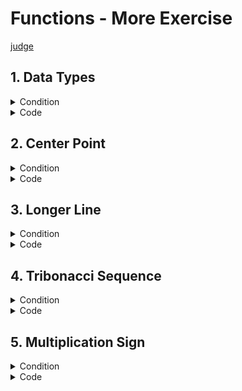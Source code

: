 # Functions - More Exercise

[judge](https://judge.softuni.org/Contests/1729/Functions-More-Exercises)

## 1. Data Types

<details><summary>Condition</summary>

Write a function that, depending on the **first line of the input**,
reads one of the following strings: **"int"**, **"real"**, or **"string"**.

* If the data type is an int, multiply the number by 2.
* If the data type is real, multiply the number by 1.5 and format the result to the second decimal point.
* If the data type is a string, surround the input with "$".
  Print the result on the console.

Example

| Input            | Output  |
|------------------|---------|
| int</br>5        | 10      |
| real</br>2       | 3.00    |
| string</br>hello | $hello$ |

</details>
<details> <summary>Code</summary>

```Python
command = input()
num = input()

if command == "int":
    result = int(num) * 2
elif command == "real":
    result = f"{float(num) * 1.5:.2f}"
elif command == "string":
    result = f"${num}$"

print(result)
```

task solution by kumchovalcho

```Python
command = input()
to_process = input()


def calculate(command, calculation):
    result = ""
    if command == "int":
        result = f"{int(calculation) * 2:.0f}"
    elif command == "real":
        result = f"{float(calculation) * 1.5:.2f}"
    elif command == "string":
        result = "$" + calculation + "$"
    return result


print(calculate(command, to_process))
```

task solution by Ceo

```Python
def calc(arg1, arg2):
    if arg1 == "int":
        result = float(arg2) * 2
        return f"{result:.0f}"

    elif arg1 == "real":
        result = float(arg2) * 1.5
        return f"{result:.2f}"

    elif arg1 == "string":
        return f"${arg2}$"


print(calc(command, number))
```

</details>

## 2. Center Point

<details><summary>Condition</summary>

You will be given the coordinates of two points on a Cartesian coordinate system - X1, Y1, X2, and Y2 on separate lines.
Write a **function** that prints the point which is closest to the center
of the coordinate system (0, 0) in the format: **"({X}, {Y})"**</br>
If the points are at the same distance from the center, print only the first one.
The resulting coordinates must be **formatted** to the **lower integer.**

Example

| Input                        | Output   |
|------------------------------|----------|
| 2</br>4</br>-1</br>2         | (-1, 2)  |
| 10</br>14.5</br>-17.2</br>16 | (10, 14) |

</details>
<details> <summary>Code</summary>

```Python
import math

x1 = math.floor(float(input()))
x2 = math.floor(float(input()))
y1 = math.floor(float(input()))
y2 = math.floor(float(input()))

sum_x = math.floor(abs(x1) + abs(x2))
sum_y = math.floor(abs(y1) + abs(y2))


def whats_closer(arg1, arg2):
    if arg1 <= arg2:
        return f"({x1}, {x2})"

    elif arg2 <= arg1:
        return f"({y1}, {y2})"


print(whats_closer(sum_x, sum_y))
```

```Python
import math


# Function to get coordinates from the user
def get_coordinates():
    x = math.floor(float(input()))
    y = math.floor(float(input()))
    return x, y


# Function to calculate the distance from the center
def calculate_distance(coord):
    return math.floor(abs(coord[0]) + abs(coord[1]))


# Function to determine which of two points is closer to the center
def whats_closer(coord1, coord2):
    distance1 = calculate_distance(coord1)
    distance2 = calculate_distance(coord2)

    if distance1 <= distance2:
        return coord1
    else:
        return coord2


# Get coordinates for points A and B
point_a = get_coordinates()
point_b = get_coordinates()

# Determine which point is closer
closer_point = whats_closer(point_a, point_b)

print(f"{closer_point}")
```

</details>

## 3. Longer Line

<details><summary>Condition</summary>

You will be given the coordinates of four points.
The first and the second pair of points form two different lines.
Create a function that prints the **longer line** in the format:
**"({X1}, {Y1})({X2}, {Y2})"** starting from the point which is closer to the center of the coordinate system (0, 0).
You can reuse the method that you wrote for the previous problem.
If the lines are of equal length, print only the first one.
The resulting coordinates must be **formatted** to the **lower integer.**

Example

| Input                                           | Output          |
|-------------------------------------------------|-----------------|
| 2</br>4</br>-1</br>2</br>-5</br>-5</br>4</br>-3 | (4, -3)(-5, -5) |
| 1</br>2</br>3</br>4</br>9</br>7</br>5</br>6     | (5, 6)(9, 7)    |
|                                                 |                 |

</details>
<details> <summary>Code</summary>

```Python
x1, x2, y1, y2 = math.floor(float(input())), math.floor(float(input())), math.floor(float(input())), math.floor(
    float(input()))
z1, z2, v1, v2 = math.floor(float(input())), math.floor(float(input())), math.floor(float(input())), math.floor(
    float(input()))

sum_x = math.floor(abs(x1) + abs(x2))
sum_y = math.floor(abs(y1) + abs(y2))
sum_z = math.floor(abs(z1) + abs(z2))
sum_v = math.floor(abs(v1) + abs(v2))


def whats_closer(arg1, arg2, arg3, arg4):
    one = arg1 + arg2
    two = arg3 + arg4
    if one > two:
        if abs(x1) + abs(x2) > abs(y1) + abs(y2):
            return f"({y1}, {y2})({x1}, {x2})"
        else:
            return f"({x1}, {x2})({y1}, {y2})"
    elif one < two:
        if abs(z1) + abs(z2) > abs(v1) + abs(v2):
            return f"({v1}, {v2})({z1}, {z2})"
        else:
            return f"({z1}, {z2})({v1}, {v2})"
    else:
        if abs(z1) + abs(z2) > abs(v1) + abs(v2):
            return f"({v1}, {v2})({z1}, {z2})"
        else:
            return f"({z1}, {z2})({v1}, {v2})"


print(whats_closer(sum_x, sum_y, sum_z, sum_v))
```

```Python
import math


def get_input_values():
    x1, x2, y1, y2 = map(lambda x: math.floor(float(input())), range(4))
    z1, z2, v1, v2 = map(lambda x: math.floor(float(input())), range(4))
    return x1, x2, y1, y2, z1, z2, v1, v2


def calculate_sums(x1, x2, y1, y2, z1, z2, v1, v2):
    sum_x = math.floor(abs(x1) + abs(x2))
    sum_y = math.floor(abs(y1) + abs(y2))
    sum_z = math.floor(abs(z1) + abs(z2))
    sum_v = math.floor(abs(v1) + abs(v2))
    return sum_x, sum_y, sum_z, sum_v


def whats_closer(x1, x2, y1, y2, z1, z2, v1, v2):
    sum_x, sum_y, sum_z, sum_v = calculate_sums(x1, x2, y1, y2, z1, z2, v1, v2)

    one = sum_x + sum_y
    two = sum_z + sum_v

    if one > two:
        if abs(x1) + abs(x2) > abs(y1) + abs(y2):
            return f"({y1}, {y2})({x1}, {x2})"
        else:
            return f"({x1}, {x2})({y1}, {y2})"
    elif one < two:
        if abs(z1) + abs(z2) > abs(v1) + abs(v2):
            return f"({v1}, {v2})({z1}, {z2})"
        else:
            return f"({z1}, {z2})({v1}, {v2})"
    else:
        if abs(z1) + abs(z2) > abs(v1) + abs(v2):
            return f"({v1}, {v2})({z1}, {z2})"
        else:
            return f"({z1}, {z2})({v1}, {v2})"


def main():
    x1, x2, y1, y2, z1, z2, v1, v2 = get_input_values()
    result = whats_closer(x1, x2, y1, y2, z1, z2, v1, v2)
    print(result)


if __name__ == "__main__":
    main()
```

</details>

## 4. Tribonacci Sequence

<details><summary>Condition</summary>

In the Tribonacci sequence, every number is formed by the **sum of the previous 3**.
Write a function that prints numbers from the Tribonacci
sequence on **one line** separated by a single space, starting from 1.
You will receive a positive integer number as input.

Example

| Input | Output             |
|-------|--------------------|
| 4     | 1 1 2 4            |
| 8     | 1 1 2 4 7 13 24 44 |

</details>
<details> <summary>Code</summary>

```Python
a, b, c = 1, 1, 2
upper_limit = int(input())

sequence = []

while len(sequence) + 1 <= upper_limit:
    sequence.append(a)
    a, b, c = b, c, a + b + c

print(' '.join(map(str, sequence)))
```

task solution by kumchovalcho

```Python
def tribonacci_sequence(number: int):
    sequence = [1, 1, 2]

    if 1 <= number <= 3:
        return sequence[:number]

    rotations = number - len(sequence)
    for _ in range(rotations):
        current_numbers = sequence[-3:]
        sequence.append(sum(current_numbers))

    return sequence


tribonacci_number = int(input())
result = tribonacci_sequence(tribonacci_number)
print(*result, sep=" ")
```

task solution by Ceo

```Python
starting_number = int(input())

last_three = [1, 1]


def show_tribonacci(num):
    for number in range(1, num + 1):
        if number == 1 or number == 2:
            print(last_three[number - 1], end=" ")
            continue
        else:
            add_last_number = 0
            if len(last_three) > 2:
                add_last_number = last_three.pop(0)
        print(sum(last_three) + add_last_number, end=" ")
        last_three.append(sum(last_three) + add_last_number)


show_tribonacci(starting_number)
```

task solution by Ceo

```Python
n = int(input())


def tribonacci(n):
    list = [1, 0, 0]
    for i in range(n):
        next_num = sum(list)
        print(next_num, end=" ")
        list.append(next_num)
        list.pop(0)


tribonacci(n)
```

</details>

## 5. Multiplication Sign

<details><summary>Condition</summary>

You will receive three integer numbers.
Write a program that finds if their multiplication (the result) is **negative, positive, or zero**.
Try to do this **WITHOUT** multiplying the 3 numbers.

Example

| Input          | Output   |
|----------------|----------|
| 2</br>3</br>-1 | negative |
| 2</br>3</br>1  | positive |

</details>
<details> <summary>Code</summary>

with multiplication

```Python
import math

x, y, z = map(lambda r: math.floor(int(input())), range(3))
sign = ''
result = x * y * z

if result < 0:
    sign = 'negative'
elif result > 0:
    sign = 'positive'
else:
    sign = 'zero'

print(sign)
```

without multiplication

```Python
import math

# Въвеждане на три числа и закръгляне надолу до най-близкото цяло
x, y, z = map(lambda r: math.floor(int(input())), range(3))

def check_numbers(one, two, three):
    if (three > 0 and one < 0 and two < 0) or \
            (two > 0 and one < 0 and three < 0) or \
            (one > 0 and two < 0 and three < 0) or \
            (one > 0 and two > 0 and three > 0):
        return "positive"
    elif one == 0 or two == 0 or three == 0:
        return "zero"
    elif one < 0 or two < 0 or three < 0:
        return "negative"

print(check_numbers(x, y, z))
```

task solution by kumchovalcho

```Python
def check_numbers(first, second, third):
    if any(x == 0 for x in (first, second, third)):
        return "zero"

    if all(x > 0 for x in (first, second, third)) or \
            sum(1 for x in (first, second, third) if x < 0) == 2:
        return "positive"

    return "negative"


first_number = int(input())
second_number = int(input())
third_number = int(input())

print(check_numbers(first_number,
                    second_number,
                    third_number
                    )
      )
      )
```

```Python
```

</details>